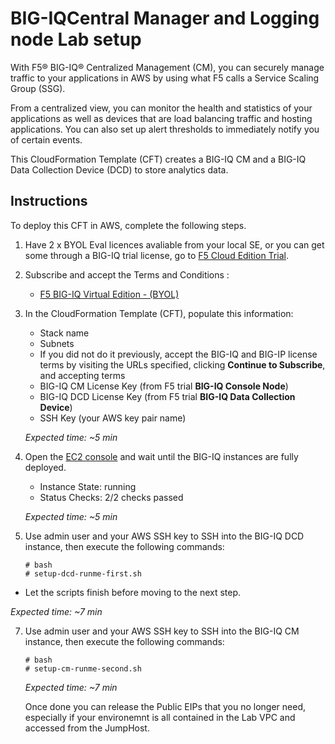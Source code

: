 BIG-IQCentral Manager and Logging node Lab setup
================================================

With F5® BIG-IQ® Centralized Management (CM), you can securely manage traffic to your applications in AWS by using what F5 calls a Service Scaling Group (SSG).

From a centralized view, you can monitor the health and statistics of your applications as well as devices that are load balancing traffic and hosting applications. You can also set up alert thresholds to immediately notify you of certain events.

This CloudFormation Template (CFT) creates  a BIG-IQ CM and a BIG-IQ Data Collection Device (DCD) to store analytics data.  


Instructions 
------------

To deploy this CFT in AWS, complete the following steps.



1. Have 2 x BYOL Eval licences avaliable from your local SE, or you can get some through a BIG-IQ trial license, go to [F5 Cloud Edition Trial](https://f5.com/products/trials/product-trials).

2. Subscribe and accept the Terms and Conditions :

   * [F5 BIG-IQ Virtual Edition - (BYOL)](https://aws.amazon.com/marketplace/pp/B00KIZG6KA)

3. In the CloudFormation Template (CFT), populate this information:

   * Stack name 
   * Subnets 
   * If you did not do it previously, accept the BIG-IQ and BIG-IP license terms by visiting the URLs specified,
   clicking **Continue to Subscribe**, and accepting terms
   * BIG-IQ CM License Key (from F5 trial **BIG-IQ Console Node**)
   * BIG-IQ DCD License Key (from F5 trial **BIG-IQ Data Collection Device**)
   * SSH Key (your AWS key pair name)
   
   *Expected time: ~5 min*

5. Open the [EC2 console](https://console.aws.amazon.com/ec2/v2/home) and wait until the BIG-IQ instances are fully deployed.

   * Instance State: running
   * Status Checks: 2/2 checks passed

   *Expected time: ~5 min*

6. Use admin user and your AWS SSH key to SSH into the BIG-IQ DCD instance, then execute the following commands:

   ```
   # bash
   # setup-dcd-runme-first.sh
   ```

  * Let the scripts finish before moving to the next step.

   *Expected time: ~7 min*

7. Use admin user and your AWS SSH key to SSH into the BIG-IQ CM instance, then execute the following commands:

   ```
   # bash
   # setup-cm-runme-second.sh
   ```

   *Expected time: ~7 min*
   

   Once done you can release the Public EIPs that you no longer need, especially if your environemnt is all contained in the Lab VPC and accessed from the JumpHost.
 